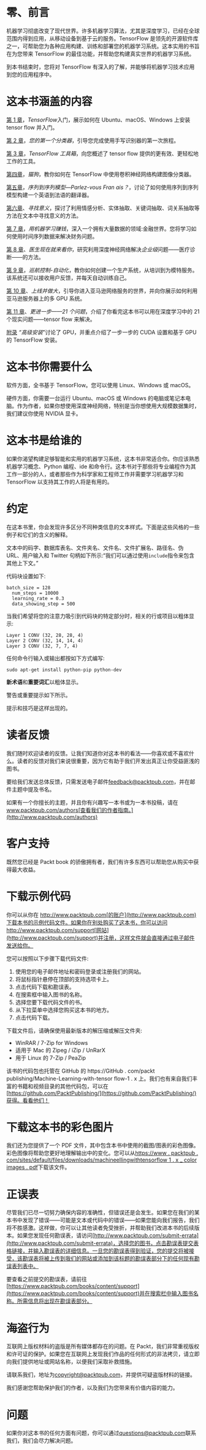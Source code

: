

# 零、前言

机器学习彻底改变了现代世界。许多机器学习算法，尤其是深度学习，已经在全球范围内得到应用，从移动设备到基于云的服务。TensorFlow 是领先的开源软件库之一，可帮助您为各种应用构建、训练和部署您的机器学习系统。这本实用的书旨在为您带来 TensorFlow 的最佳功能，并帮助您构建真实世界的机器学习系统。

到本书结束时，您将对 TensorFlow 有深入的了解，并能够将机器学习技术应用到您的应用程序中。



# 这本书涵盖的内容

[第 1 章](13648be5-9ed6-41fe-87e7-129e38efa559.xhtml)，*TensorFlow*入门，展示如何在 Ubuntu、macOS、Windows 上安装 tensor flow 并入门。

[第 2 章](0197f632-3ce2-4032-9abd-83b3720c7127.xhtml)，*您的第一个分类器*，引导您完成使用手写识别器的第一次旅程。

[第 3 章](a6bb2a79-d492-4620-a28b-72ec62523593.xhtml)，*TensorFlow 工具箱*，向您概述了 tensor flow 提供的更有效、更轻松地工作的工具。

[第四章](ff9f54f4-c5eb-4ea8-bc0c-da5021479d77.xhtml)，*猫狗*，教你如何在 TensorFlow 中使用卷积神经网络构建图像分类器。

[第五章](f0ceec84-3f48-4e99-a7b3-f812c63a8d07.xhtml)，*序列到序列模型—Parlez-vous Fran ais？*，讨论了如何使用序列到序列模型构建一个英语到法语的翻译器。

[第六章](8094a1db-33f4-49ad-903a-0c92172f0db7.xhtml)、*寻找意义*，探讨了利用情感分析、实体抽取、关键词抽取、词关系抽取等方法在文本中寻找意义的方法。

[第 7 章](e254bb70-9700-4cf8-89a8-e42be022547a.xhtml)，*用机器学习赚钱*，深入一个拥有大量数据的领域:金融世界。您将学习如何使用时间序列数据来解决财务问题。

[第 8 章](3a81d6bb-dbd5-41ca-83bd-2be811e2cc7a.xhtml)、*医生现在就来看你*，研究利用深度神经网络解决*企业级*问题——医疗诊断——的方法。

[第 9 章](b38dd75a-b632-4e7b-b581-202500f4e001.xhtml)，*巡航控制-自动化*，教你如何创建一个生产系统，从培训到为模特服务。该系统还可以接收用户反馈，并每天自动训练自己。

[第 10 章](f1a5c9c4-6076-487f-abd1-b5a6e800890f.xhtml)、*上线并做大*，引导你进入亚马逊网络服务的世界，并向你展示如何利用亚马逊服务器上的多 GPU 系统。

[第 11 章](1cae2bb8-19d3-4640-aae6-d31d66afb605.xhtml)、*更进一步——21 个问题*，介绍了你看完这本书可以用在深度学习中的 21 个现实问题——tensor flow 来解决。

[附录](8022db02-d24f-4620-9da7-ae53df279306.xhtml) *“高级安装*”讨论了 GPU，并重点介绍了一步一步的 CUDA 设置和基于 GPU 的 TensorFlow 安装。



# 这本书你需要什么

软件方面，全书基于 TensorFlow。您可以使用 Linux、Windows 或 macOS。

硬件方面，你需要一台运行 Ubuntu、macOS 或 Windows 的电脑或笔记本电脑。作为作者，如果你想使用深度神经网络，特别是当你想使用大规模数据集时，我们建议你使用 NVIDIA 显卡。



# 这本书是给谁的

如果你渴望构建足够智能和实用的机器学习系统，这本书非常适合你。你应该熟悉机器学习概念、Python 编程、ide 和命令行。这本书对于那些将专业编程作为其工作一部分的人，或者那些作为科学家和工程师工作并需要学习机器学习和 TensorFlow 以支持其工作的人将是有用的。



# 约定

在这本书里，你会发现许多区分不同种类信息的文本样式。下面是这些风格的一些例子和它们的含义的解释。

文本中的码字、数据库表名、文件夹名、文件名、文件扩展名、路径名、伪 URL、用户输入和 Twitter 句柄如下所示:“我们可以通过使用`include`指令来包含其他上下文。”

代码块设置如下:

```
batch_size = 128 
  num_steps = 10000 
  learning_rate = 0.3 
  data_showing_step = 500
```

当我们希望将您的注意力吸引到代码块的特定部分时，相关的行或项目以粗体显示:

```
Layer 1 CONV (32, 28, 28, 4) 
Layer 2 CONV (32, 14, 14, 4) 
Layer 3 CONV (32, 7, 7, 4)
```

任何命令行输入或输出都按如下方式编写:

```
sudo apt-get install python-pip python-dev
```

**新术语**和**重要词汇**以粗体显示。

警告或重要提示如下所示。

提示和技巧是这样出现的。



# 读者反馈

我们随时欢迎读者的反馈。让我们知道你对这本书的看法——你喜欢或不喜欢什么。读者的反馈对我们来说很重要，因为它有助于我们开发出真正让你受益匪浅的图书。

要给我们发送总体反馈，只需发送电子邮件[feedback@packtpub.com](mailto:feedback@packtpub.com)，并在邮件主题中提及书名。

如果有一个你擅长的主题，并且你有兴趣写一本书或为一本书投稿，请在 www.packtpub.com/authors[查看我们的作者指南。](http://www.packtpub.com/authors)



# 客户支持

既然您已经是 Packt book 的骄傲拥有者，我们有许多东西可以帮助您从购买中获得最大收益。



# 下载示例代码

你可以从你在 http://www.packtpub.com[的账户](http://www.packtpub.com)下载本书的示例代码文件。如果你在别处购买了这本书，你可以访问 http://www.packtpub.com/support[网站](http://www.packtpub.com/support)并注册，这样文件就会直接通过电子邮件发送给你。

您可以按照以下步骤下载代码文件:

1.  使用您的电子邮件地址和密码登录或注册我们的网站。
2.  将鼠标指针悬停在顶部的支持选项卡上。
3.  点击代码下载和勘误表。
4.  在搜索框中输入图书的名称。
5.  选择您要下载代码文件的书。
6.  从下拉菜单中选择您购买这本书的地方。
7.  点击代码下载。

下载文件后，请确保使用最新版本的解压缩或解压文件夹:

*   WinRAR / 7-Zip for Windows
*   适用于 Mac 的 Zipeg / iZip / UnRarX
*   用于 Linux 的 7-Zip / PeaZip

该书的代码包也托管在 GitHub 的 https://GitHub . com/packt publishing/Machine-Learning-with-tensor flow-1 . x 上。我们也有来自我们丰富的书籍和视频目录的其他代码包，可以在[https://github.com/PacktPublishing/](https://github.com/PacktPublishing/)获得。看看他们！



# 下载这本书的彩色图片

我们还为您提供了一个 PDF 文件，其中包含本书中使用的截图/图表的彩色图像。彩色图像将帮助您更好地理解输出中的变化。您可以从[https://www . packtpub . com/sites/default/files/downloads/machineellingwithtensorflow 1 . x _ color images . pdf](https://www.packtpub.com/sites/default/files/downloads/MachineLearningwithTensorFlow1.x_ColorImages.pdf)下载该文件。



# 正误表

尽管我们已尽一切努力确保内容的准确性，但错误还是会发生。如果您在我们的某本书中发现了错误——可能是文本或代码中的错误——如果您能向我们报告，我们将不胜感激。这样做，你可以让其他读者免受挫折，并帮助我们改进本书的后续版本。如果您发现任何勘误表，请访问[http://www.packtpub.com/submit-errata](http://www.packtpub.com/submit-errata)，选择您的图书，点击勘误表提交表格链接，并输入勘误表的详细信息。一旦您的勘误表得到验证，您的提交将被接受，该勘误表将被上传到我们的网站或添加到该标题的勘误表部分下的任何现有勘误表列表中。

要查看之前提交的勘误表，请前往[https://www.packtpub.com/books/content/support](https://www.packtpub.com/books/content/support)并在搜索栏中输入图书名称。所需信息将出现在勘误表部分。



# 海盗行为

互联网上版权材料的盗版是所有媒体都存在的问题。在 Packt，我们非常重视版权和许可证的保护。如果您在互联网上发现我们作品的任何形式的非法拷贝，请立即向我们提供地址或网站名称，以便我们采取补救措施。

请联系我们，地址为[copyright@packtpub.com](mailto:copyright@packtpub.com)，并提供可疑盗版材料的链接。

我们感谢您帮助保护我们的作者，以及我们为您带来有价值内容的能力。



# 问题

如果你对这本书的任何方面有问题，你可以通过[questions@packtpub.com](mailto:questions@packtpub.com)联系我们，我们会尽力解决问题。